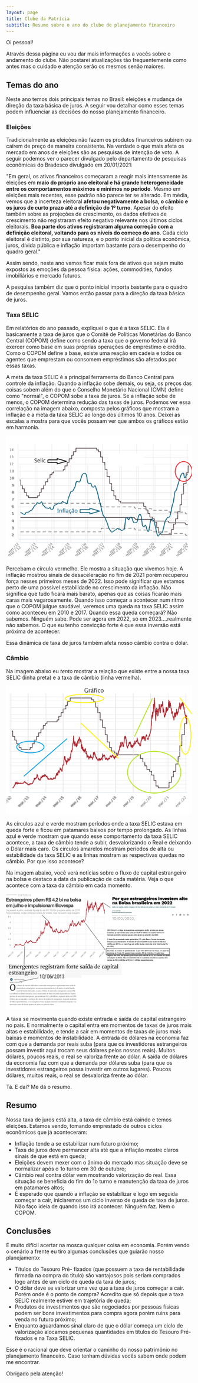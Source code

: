 ```yaml
---
layout: page
title: Clube da Patrícia
subtitle: Resumo sobre o ano do clube de planejamento financeiro
---
```


Oi pessoal!

Através dessa página eu vou dar mais informações a vocês sobre o andamento do clube. Não postarei atualizações tão frequentemente como antes mas o cuidado e atenção serão os mesmos senão maiores.

## Temas do ano

Neste ano temos dois principais temas no Brasil: eleições e mudança de direção da taxa básica de juros. A seguir vou detalhar como esses temas podem influenciar as decisões do nosso planejamento financeiro.

### Eleições

Tradicionalmente as eleições não fazem os produtos financeiros subirem ou caírem de preço de maneira consistente. Na verdade o que mais afeta os mercado em anos de eleições são as pesquisas de intenção de voto. A seguir podemos ver o parecer divulgado pelo departamento de pesquisas econômicas do Bradesco divulgado em 20/01/2021:

"Em geral, os ativos financeiros começaram a reagir mais intensamente às eleições em __maio do próprio ano eleitoral e há grande heterogeneidade entre os comportamentos máximos e mínimos no período__. Mesmo em eleições mais recentes, esse padrão não parece ter se alterado. Em média, vemos que a incerteza eleitoral __afetou negativamente a bolsa, o câmbio e os juros de curto prazo até a definição do 1º turno__. Apesar do efeito também sobre as projeções de crescimento, os dados efetivos de crescimento não registraram efeito negativo relevante nos últimos ciclos eleitorais. __Boa parte dos ativos registraram alguma correção com a definição eleitoral, voltando para os níveis do começo do ano__. Cada ciclo eleitoral é distinto, por sua natureza, e o ponto inicial da política econômica, juros, dívida pública e inflação importam bastante para o desempenho do quadro geral."

Assim sendo, neste ano vamos ficar mais fora de ativos que sejam muito expostos às emoções da pessoa física: ações, commodities, fundos imobiliários e mercado futuros.

A pesquisa também diz que o ponto inicial importa bastante para o quadro de desempenho geral. Vamos então passar para a direção da taxa básica de juros.

### Taxa SELIC

Em relatórios do ano passado, expliquei o que é a taxa SELIC. Ela é basicamente a taxa de juros que o Comitê de Políticas Monetárias do Banco Central (COPOM) define como sendo a taxa que o governo federal irá exercer como base em suas próprias operações de empréstimo e crédito. Como o COPOM define a base, existe uma reação em cadeia e todos os agentes que emprestam ou consomem empréstimos são afetados por essas taxas. 

A meta da taxa SELIC é a principal ferramenta do Banco Central para controle da inflação. Quando a inflação sobe demais, ou seja, os preços das coisas sobem além do que o Conselho Monetário Nacional (CMN) define como "normal", o COPOM sobe a taxa de juros. Se a inflação sobe de menos, o COPOM determina redução das taxas de juros. Podemos ver essa correlação na imagem abaixo, composta pelos gráficos que mostram a inflação e a meta da taxa SELIC ao longo dos últimos 10 anos. Deixei as escalas a mostra para que vocês possam ver que ambos os gráficos estão em harmonia.

![Correlação Taxa Selic Meta e Inflação](/assets/img/selicinfla.png)

Percebam o círculo vermelho. Ele mostra a situação que vivemos hoje. A inflação mostrou sinais de desaceleração no fim de 2021 porém recuperou força nesses primeiros meses de 2022. Isso pode significar que estamos perto de uma possivel estabilidade no crescimento da inflação. Não significa que tudo ficará mais barato, apenas que as coisas ficarão mais caras mais vagarosamente. Quando isso começar a acontecer num ritmo que o COPOM julgue saudável, veremos uma queda na taxa SELIC assim como aconteceu em 2010 e 2017. Quando essa queda começará? Não sabemos. Ninguém sabe. Pode ser agora em 2022, só em 2023....realmente não sabemos. O que eu tenho convicção forte é que essa inversão está próxima de acontecer.

Essa dinâmica de taxa de juros também afeta nosso câmbio contra o dólar. 

### Câmbio

Na imagem abaixo eu _tento_ mostrar a relação que existe entre a nossa taxa SELIC (linha preta) e a taxa de câmbio (linha vermelha).

![Correlação Taxa Selic Meta e dólar](/assets/img/selicdolar.png)

As círculos azul e verde mostram períodos onde a taxa SELIC estava em queda forte e ficou em patamares baixos por tempo prolongado. As linhas azul e verde mostram que quando esse comportamento da taxa SELIC acontece, a taxa de câmbio tende a subir, desvalorizando o Real e deixando o Dólar mais caro. Os círculos amarelos mostram períodos de alta ou estabilidade da taxa SELIC e as linhas mostram as respectivas quedas no câmbio. Por que isso acontece?

Na imagem abaixo, você verá notícias sobre o fluxo de capital estrangeiro na bolsa e destaco a data da publicação de cada matéria. Veja o que acontece com a taxa da câmbio em cada momento.

![Entradas e Saídas de capital estrangeiro](/assets/img/entraesai.png)

A taxa se movimenta quando existe entrada e saída de capital estrangeiro no país. E normalmente o capital entra em momentos de taxas de juros mais altas e estabilidade, e tende a sair em momentos de taxas de juros mais baixas e momentos de instabilidade. 
A entrada de dólares na economia faz com que a demanda por reais suba (para que os investidores estrangeiros possam investir aqui trocam seus dólares pelos nossos reais). Muitos dólares, poucos reais, o real se valoriza frente ao dólar.
A saída de dólares da economia faz com que a demanda por dólares suba (para que os investidores estrangeiros possa investir em outros lugares). Poucos dólares, muitos reais, o real se desvaloriza frente ao dólar.

Tá. E daí? Me dá o resumo.

## Resumo

Nossa taxa de juros está alta, a taxa de câmbio está caindo e temos eleições. Estamos vendo, tomando emprestado de outros ciclos econômicos que já aconteceram:
- Inflação tende a se estabilizar num futuro próximo;
- Taxa de juros deve permancer alta até que a inflação mostre claros sinais de que está em queda;
- Eleições devem mexer com o ânimo do mercado mas situação deve se normalizar após o 1o turno em 30 de outubro;
- Câmbio real contra dólar vem mostrando valorização do real. Essa situação se beneficia do fim do 1o turno e manutenção da taxa de juros em patamares altos;
- É esperado que quando a inflação se estabilizar e logo em seguida começar a cair, iniciaremos um ciclo inverso de queda de taxa de juros. Não faço ideia de quando isso irá acontecer. Ninguém faz. Nem o COPOM.


## Conclusões

É muito difícil acertar na mosca qualquer coisa em economia. Porém vendo o cenário a frente eu tiro algumas conclusões que guiarão nosso planejamento:
- Títulos do Tesouro  Pré- fixados (que possuem a taxa de rentabilidade firmada na compra do título) são vantajosos pois seriam comprados logo antes de um ciclo de queda da taxa de juros;
- O dólar deve se valorizar uma vez que a taxa de juros começar a cair. Porém onde é o ponto de compra? Acredito que só depois que a taxa SELIC realmente estiver em trajetória de queda;
- Produtos de investimentos que são negociados por pessoas físicas podem ser bons investimentos para compra agora porém ruins para venda no futuro próximo;
- Enquanto aguardamos sinal claro de que o dólar começa um ciclo de valorização alocamos pequenas quantidades em títulos do Tesouro Pré- fixados e na Taxa SELIC.


Esse é o racional que deve orientar o caminho do nosso patrimônio no planejamento financeiro.
Caso tenham dúvidas vocês sabem onde podem me encontrar.

Obrigado pela atenção!
